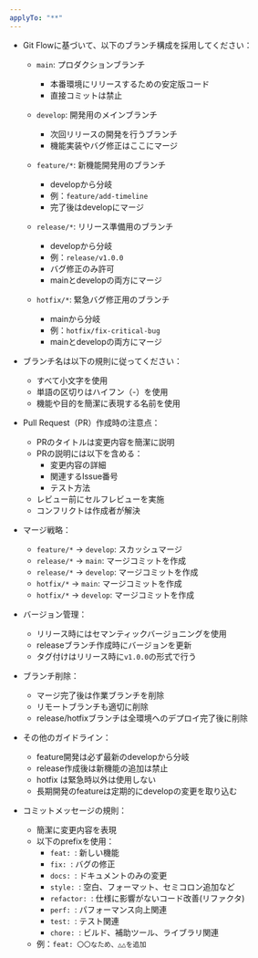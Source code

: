 ```yaml
---
applyTo: "**"
---
```


- Git Flowに基づいて、以下のブランチ構成を採用してください：

  - `main`: プロダクションブランチ

    - 本番環境にリリースするための安定版コード
    - 直接コミットは禁止

  - `develop`: 開発用のメインブランチ

    - 次回リリースの開発を行うブランチ
    - 機能実装やバグ修正はここにマージ

  - `feature/*`: 新機能開発用のブランチ

    - developから分岐
    - 例：`feature/add-timeline`
    - 完了後はdevelopにマージ

  - `release/*`: リリース準備用のブランチ

    - developから分岐
    - 例：`release/v1.0.0`
    - バグ修正のみ許可
    - mainとdevelopの両方にマージ

  - `hotfix/*`: 緊急バグ修正用のブランチ
    - mainから分岐
    - 例：`hotfix/fix-critical-bug`
    - mainとdevelopの両方にマージ

- ブランチ名は以下の規則に従ってください：

  - すべて小文字を使用
  - 単語の区切りはハイフン（-）を使用
  - 機能や目的を簡潔に表現する名前を使用

- Pull Request（PR）作成時の注意点：

  - PRのタイトルは変更内容を簡潔に説明
  - PRの説明には以下を含める：
    - 変更内容の詳細
    - 関連するIssue番号
    - テスト方法
  - レビュー前にセルフレビューを実施
  - コンフリクトは作成者が解決

- マージ戦略：

  - `feature/*` → `develop`: スカッシュマージ
  - `release/*` → `main`: マージコミットを作成
  - `release/*` → `develop`: マージコミットを作成
  - `hotfix/*` → `main`: マージコミットを作成
  - `hotfix/*` → `develop`: マージコミットを作成

- バージョン管理：

  - リリース時にはセマンティックバージョニングを使用
  - releaseブランチ作成時にバージョンを更新
  - タグ付けはリリース時に`v1.0.0`の形式で行う

- ブランチ削除：

  - マージ完了後は作業ブランチを削除
  - リモートブランチも適切に削除
  - release/hotfixブランチは全環境へのデプロイ完了後に削除

- その他のガイドライン：

  - feature開発は必ず最新のdevelopから分岐
  - release作成後は新機能の追加は禁止
  - hotfix は緊急時以外は使用しない
  - 長期開発のfeatureは定期的にdevelopの変更を取り込む

- コミットメッセージの規則：
  - 簡潔に変更内容を表現
  - 以下のprefixを使用：
    - `feat: `: 新しい機能
    - `fix: `: バグの修正
    - `docs: `: ドキュメントのみの変更
    - `style: `: 空白、フォーマット、セミコロン追加など
    - `refactor: `: 仕様に影響がないコード改善(リファクタ)
    - `perf: `: パフォーマンス向上関連
    - `test: `: テスト関連
    - `chore: `: ビルド、補助ツール、ライブラリ関連
  - 例：`feat: 〇〇なため、△△を追加`
